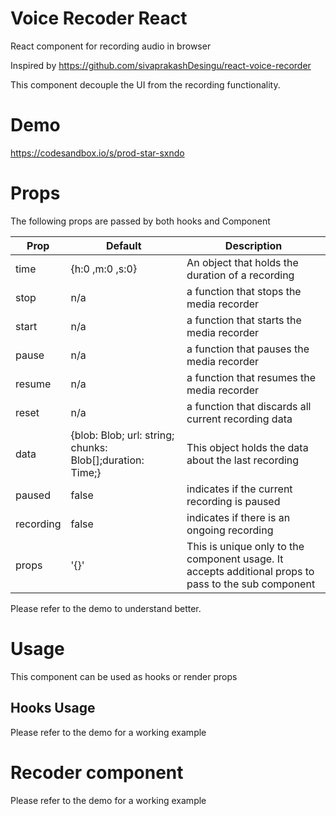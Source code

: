 # Voice Recoder React

React component for recording audio in browser

Inspired by https://github.com/sivaprakashDesingu/react-voice-recorder

This component decouple the UI from the recording functionality.

# Demo

https://codesandbox.io/s/prod-star-sxndo

# Props
The following props are passed by both hooks and Component

| Prop | Default | Description |
| --- | ----------- |  -------- |
| time | {h:0 ,m:0 ,s:0} | An object that holds the duration of a recording |
| stop | n/a | a function that stops the media recorder |
| start | n/a | a function that starts the media recorder |
| pause | n/a | a function that pauses the media recorder |
| resume | n/a | a function that resumes the media recorder |
| reset | n/a | a function that discards all current recording data |
| data | {blob: Blob; url: string; chunks: Blob[];duration: Time;} | This object holds the data about the last recording |
| paused | false | indicates if the current recording is paused |
| recording | false | indicates if there is an ongoing recording |
| props | '{}' | This is unique only to the component usage. It accepts additional props to pass to the sub component |

Please refer to the demo to understand better.

# Usage

This component can be used as hooks or render props

## Hooks Usage

Please refer to the demo for a working example


# Recoder component

Please refer to the demo for a working example